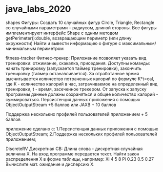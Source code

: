 # java_labs_2020

shapes
Фигуры: Создать 10 случайных фигур Circle, Triangle, Rectangle со случайными параметрами – радиусом, длиной стороны.
Все фигуры имплементируют интерфейс Shape с одним методом getPerimeter():double, возвращающим периметр (или длину окружности)
Найти и вывести информацию о фигуре с максимальным/минимальным периметром

fitness-tracker
Фитнес-трекер: Приложение позволяет указать вид тренировки: отжимание, скакалка, приседания. Доступны команды: начать тренировку (запускается таймер тренировки), закончить тренировку (таймер останавливается). За отработанное время высчитывается количество потраченных калорий по формуле K*t=cal, где K - количество калорий в час, затрачиваемое на определенный вид тренировки, t - время, засеченное трекером. От запуска к запуску программы данные должны сохраняться и общее количество калорий - суммироваться.
Персистенция данных приложения с помощью ObjectOutputStream +5 баллов или JAXB + 10 баллов

Поддержка нескольких профилей пользователей приложением + 5 баллов

приложение сделано с: 1.Персистенция данных приложения с помощью ObjectOutputStream; 2.Поддержка нескольких профилей пользователей приложением;

DiscreteRV
Дискретная СВ: Длина слова - дискретная случайная величина X. На вход программе передается текст.
Найти закон распределения X в форме таблицы, например:
Xi  4         5         8
Pi  0.23    0.5     0.27
Вычислите мат. ожидание и дисперсию X.